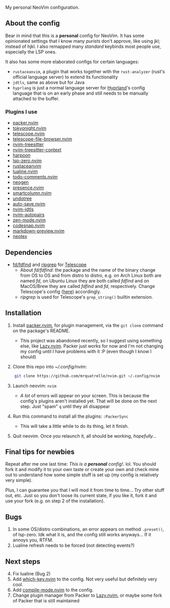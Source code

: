 My personal NeoVim configuration.

## About the config

Bear in mind that this is a **personal** config for NeoVim. It has some opinionated settings that I know many *purists* don't approve, like using jkl; instead of hjkl. I also remapped many *standard* keybinds most people use, especially the LSP ones.

It also has some more elaborated configs for certain languages:
- `rustaceanvim`, a plugin that works together with the `rust-analyzer` (rust's official language server) to extend its functionality
- `jdtls`, same as above but for Java
- `hyprlang` is just a normal language server for [Hyprland](https://hyprland.org/)'s config language that is on an early phase and still needs to be manually attached to the buffer.

### Plugins I use

- [packer.nvim](https://github.com/wbthomason/packer.nvim) 
- [tokyonight.nvim](https://github.com/folke/tokyonight.nvim) 
- [telescope.nvim](https://github.com/nvim-telescope/telescope.nvim) 
- [telescope-file-browser.nvim](https://github.com/nvim-telescope/telescope-file-browser.nvim) 
- [nvim-treesitter](https://github.com/nvim-treesitter/nvim-treesitter) 
- [nvim-treesitter-context](https://github.com/nvim-treesitter/nvim-treesitter-context) 
- [harpoon](https://github.com/theprimeagen/harpoon) 
- [lsp-zero.nvim](https://github.com/VonHeikemen/lsp-zero.nvim) 
- [rustaceanvim](https://github.com/mrcjkb/rustaceanvim) 
- [lualine.nvim](https://github.com/nvim-lualine/lualine.nvim) 
- [todo-comments.nvim](https://github.com/folke/todo-comments.nvim) 
- [neogen](https://github.com/danymat/neogen) 
- [presence.nvim](https://github.com/andweeb/presence.nvim) 
- [smartcolumn.nvim](https://github.com/m4xshen/smartcolumn.nvim) 
- [undotree](https://github.com/mbbill/undotree) 
- [auto-save.nvim](https://github.com/Pocco81/auto-save.nvim) 
- [nvim-jdtls](https://github.com/mfussenegger/nvim-jdtls) 
- [nvim-autopairs](https://github.com/windwp/nvim-autopairs) 
- [zen-mode.nvim](https://github.com/folke/zen-mode.nvim) 
- [codesnap.nvim](https://github.com/mistricky/codesnap.nvim) 
- [markdown-preview.nvim](https://github.com/iamcco/markdown-preview.nvim) 
- [neotex](https://github.com/donRaphaco/neotex) 


## Dependencies

- [fd/fdfind](https://github.com/sharkdp/fd) and [ripgrep](https://github.com/BurntSushi/ripgrep) for [Telescope](https://github.com/nvim-telescope/telescope.nvim)
    - About *fd/fdfind*: the package and the name of the binary change from OS to OS and from distro to distro, e.g. on Arch Linux both are named *fd*, on Ubuntu Linux they are both called *fdfind* and on MacOS/Brew they are called *fdfind* and *fd*, respectively. Change Telescope's config ([here](after/plugin/telescope.lua#L8)) accordingly.
    - *ripgrep* is used for Telescope's `grep_string()` builtin extension.

## Installation

1. Install [packer.nvim](https://github.com/wbthomason/packer.nvim), for plugin management, via the `git clone` command on the package's README.
    - This project was abandoned recently, so I suggest using something else, like [Lazy.nvim](https://github.com/folke/lazy.nvim). Packer just works for now and I'm not changing my config until I have problems with it :P (even though I know I should)

2. Clone this repo into *~/.config/nvim*:
```sh
    git clone https://github.com/mrquatrelle/nvim.git ~/.config/nvim
```

3. Launch neovim: ```nvim```
    - *A lot* of errors will appear on your screen. This is because the config's plugins aren't installed yet. That will be done
    on the next step. Just "spam" `q` until they all disappear

4. Run this command to install all the plugins: ```:PackerSync```
    - This will take a little while to do its thing, let it finish.

5. Quit neovim. Once you relaunch it, all should be working, *hopefully...*

## Final tips for newbies

Repeat after me one last time: *This is a **personal** config!*. lol. You should fork it and modify it to your own taste or create your own and check mine out to understand how some simple stuff is set up (my config is relatively very simple).

Plus, I can guarantee you that I will mod it from time to time... Try other stuff out, etc. Just so you don't loose its current state, if you like it, fork it and use your fork (e.g. on step 2 of the installation).

## Bugs

1. In some OS/distro combinations, an error appears on method `.preset()`, of lsp-zero. Idk what it is, and the config still works anyways... If it annoys you, RTFM.
2. Lualine refresh needs to be forced (not detecting events?)

## Next steps

4. Fix lualine (Bug 2)
1. Add [which-key.nvim](https://github.com/folke/which-key.nvim) to the config. Not very useful but definitely very cool.
2. Add [compile-mode.nvim](https://github.com/ej-shafran/compile-mode.nvim) to the config.
3. Change plugin manager from Packer to [Lazy.nvim](https://github.com/folke/lazy.nvim), or maybe some fork of Packer that is still maintained
